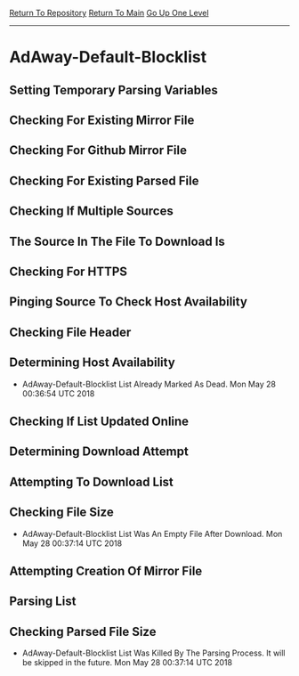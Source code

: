 [Return To Repository](https://github.com/deathbybandaid/piholeparser/)
[Return To Main](https://github.com/deathbybandaid/piholeparser/blob/master/RecentRunLogs/Mainlog.md)
[Go Up One Level](https://github.com/deathbybandaid/piholeparser/blob/master/RecentRunLogs/TopLevelScripts/30-Processing-External-Blacklists.md)
____________________________________
# AdAway-Default-Blocklist
## Setting Temporary Parsing Variables
## Checking For Existing Mirror File
## Checking For Github Mirror File
## Checking For Existing Parsed File
## Checking If Multiple Sources
## The Source In The File To Download Is
## Checking For HTTPS
## Pinging Source To Check Host Availability
## Checking File Header
## Determining Host Availability
* AdAway-Default-Blocklist List Already Marked As Dead. Mon May 28 00:36:54 UTC 2018
## Checking If List Updated Online
## Determining Download Attempt
## Attempting To Download List
## Checking File Size
* AdAway-Default-Blocklist List Was An Empty File After Download. Mon May 28 00:37:14 UTC 2018
## Attempting Creation Of Mirror File
## Parsing List
## Checking Parsed File Size
* AdAway-Default-Blocklist List Was Killed By The Parsing Process. It will be skipped in the future. Mon May 28 00:37:14 UTC 2018
